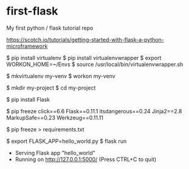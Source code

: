 # first-flask
My first python / flask tutorial repo

https://scotch.io/tutorials/getting-started-with-flask-a-python-microframework

$ pip install virtualenv
$ pip install virtualenvwrapper
$ export WORKON_HOME=~/Envs
$ source /usr/local/bin/virtualenvwrapper.sh

$ mkvirtualenv my-venv
$ workon my-venv

$ mkdir my-project
$ cd my-project

$ pip install Flask

$ pip freeze
click==6.6
Flask==0.11.1
itsdangerous==0.24
Jinja2==2.8
MarkupSafe==0.23
Werkzeug==0.11.11

$ pip freeze > requirements.txt

$ export FLASK_APP=hello_world.py
$ flask run
 * Serving Flask app "hello_world"
 * Running on http://127.0.0.1:5000/ (Press CTRL+C to quit)
